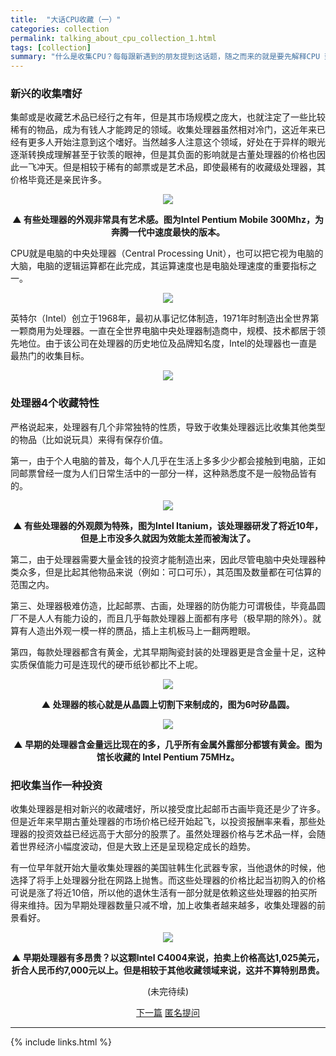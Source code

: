 ```yaml
---
title:  "大话CPU收藏（一）"
categories: collection
permalink: talking_about_cpu_collection_1.html
tags: [collection]
summary: "什么是收集CPU？每每跟新遇到的朋友提到这话题，随之而来的就是要先解释CPU 到底是什么玩意。通常朋友们的反应都是：「收集这玩意到底要干嘛？」，其实收集东西的目的有时候就是个人喜好而已，就像有女生喜欢收集Kitty，背后并不是单纯的只是基于其经济效益。对于许多电脑迷而言，CPU 不只是一台电脑的核心元件，甚至可以说是精神象征。"
---
```



### 新兴的收集嗜好

集邮或是收藏艺术品已经行之有年，但是其市场规模之庞大，也就注定了一些比较稀有的物品，成为有钱人才能跨足的领域。收集处理器虽然相对冷门，这近年来已经有更多人开始注意到这个嗜好。当然越多人注意这个领域，好处在于异样的眼光逐渐转换成理解甚至于钦羡的眼神，但是其负面的影响就是古董处理器的价格也因此一飞冲天。但是相较于稀有的邮票或是艺术品，即使最稀有的收藏级处理器，其价格毕竟还是亲民许多。

<div align="center">
    <img src="../images/blogs/talking_about_cpu_collection_fig01.jpg"/>
    <p><b>▲ 有些处理器的外观非常具有艺术感。图为Intel Pentium Mobile 300Mhz，为奔腾一代中速度最快的版本。</b></p>
</div>

CPU就是电脑的中央处理器（Central Processing Unit），也可以把它视为电脑的大脑，电脑的逻辑运算都在此完成，其运算速度也是电脑处理速度的重要指标之一。

<div align="center">
    <img src="../images/blogs/talking_about_cpu_collection_fig02.jpg"/>
</div>

英特尔（Intel）创立于1968年，最初从事记忆体制造，1971年时制造出全世界第一颗商用为处理器。一直在全世界电脑中央处理器制造商中，规模、技术都居于领先地位。由于该公司在处理器的历史地位及品牌知名度，Intel的处理器也一直是最热门的收集目标。

<div align="center">
    <img src="../images/blogs/talking_about_cpu_collection_fig03.jpg"/>
</div>


### 处理器4个收藏特性

严格说起来，处理器有几个非常独特的性质，导致于收集处理器远比收集其他类型的物品（比如说玩具）来得有保存价值。

第一，由于个人电脑的普及，每个人几乎在生活上多多少少都会接触到电脑，正如同邮票曾经一度为人们日常生活中的一部分一样，这种熟悉度不是一般物品皆有的。

<div align="center">
    <img src="../images/blogs/talking_about_cpu_collection_fig04.jpg"/>
    <p><b>▲ 有些处理器的外观颇为特殊，图为Intel Itanium，该处理器研发了将近10年，但是上市没多久就因为效能太差而被淘汰了。</b></p>
</div>

第二，由于处理器需要大量金钱的投资才能制造出来，因此尽管电脑中央处理器种类众多，但是比起其他物品来说（例如：可口可乐），其范围及数量都在可估算的范围之内。

第三、处理器极难仿造，比起邮票、古画，处理器的防伪能力可谓极佳，毕竟晶圆厂不是人人有能力设的，而且几乎每款处理器上面都有序号（极早期的除外）。就算有人造出外观一模一样的赝品，插上主机板马上一翻两瞪眼。

第四，每款处理器都含有黄金，尤其早期陶瓷封装的处理器更是含金量十足，这种实质保值能力可是连现代的硬币纸钞都比不上呢。

<div align="center">
    <img src="../images/blogs/talking_about_cpu_collection_fig05.jpg"/>
    <p><b>▲ 处理器的核心就是从晶圆上切割下来制成的，图为6吋矽晶圆。</b></p>
</div>

<div align="center">
    <img src="../images/cpus/Intel/Intel_Pentium_A80502-75_Goldcap_1.jpg"/>
    <p><b>▲ 早期的处理器含金量远比现在的多，几乎所有金属外露部分都镀有黄金。图为馆长收藏的 Intel Pentium 75MHz。</b></p>
</div>


### 把收集当作一种投资

收集处理器是相对新兴的收藏嗜好，所以接受度比起邮币古画毕竟还是少了许多。但是近年来早期古董处理器的市场价格已经开始起飞，以投资报酬率来看，那些处理器的投资效益已经远高于大部分的股票了。虽然处理器价格与艺术品一样，会随着世界经济小幅度波动，但是大致上还是呈现稳定成长的趋势。

有一位早年就开始大量收集处理器的美国驻韩生化武器专家，当他退休的时候，他选择了将手上处理器分批在网路上抛售。而这些处理器的价格比起当初购入的价格可说是涨了将近10倍，所以他的退休生活有一部分就是依赖这些处理器的拍买所得来维持。因为早期处理器数量只减不增，加上收集者越来越多，收集处理器的前景看好。

<div align="center">
    <img src="../images/blogs/talking_about_cpu_collection_fig06.jpg"/>
    <p><b>▲ 早期处理器有多昂贵？以这颗Intel C4004来说，拍卖上价格高达1,025美元，折合人民币约7,000元以上。但是相较于其他收藏领域来说，这并不算特别昂贵。</b></p>
</div>

<div align="center">
<p>(未完待续)</p>
<a href="talking_about_cpu_collection_2.html" class="btn btn-primary">下一篇</a> 
<a href="{{site.feedback_link}}" class="btn btn-primary"><i class="fa fa-comment-o"></i> 匿名提问</a> 
</div>

---------

{% include links.html %}
